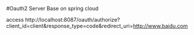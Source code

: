 #Oauth2 Server 
Base on spring cloud

access http://localhost:8087/oauth/authorize?client_id=client&response_type=code&redirect_uri=http://www.baidu.com